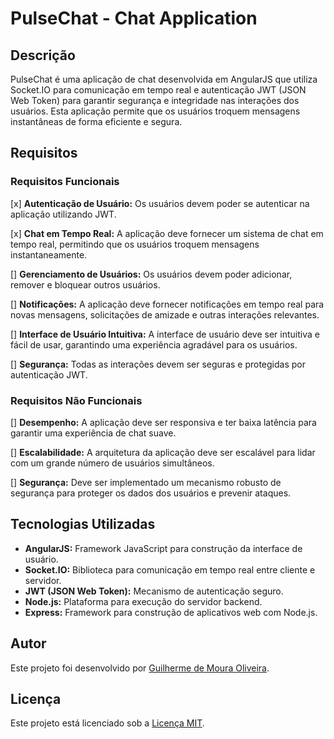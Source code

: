 # PulseChat - Chat Application

## Descrição

PulseChat é uma aplicação de chat desenvolvida em AngularJS que utiliza Socket.IO para comunicação em tempo real e autenticação JWT (JSON Web Token) para garantir segurança e integridade nas interações dos usuários. Esta aplicação permite que os usuários troquem mensagens instantâneas de forma eficiente e segura.

## Requisitos

### Requisitos Funcionais

[x] **Autenticação de Usuário:** Os usuários devem poder se autenticar na aplicação utilizando JWT.

[x] **Chat em Tempo Real:** A aplicação deve fornecer um sistema de chat em tempo real, permitindo que os usuários troquem mensagens instantaneamente.

[] **Gerenciamento de Usuários:** Os usuários devem poder adicionar, remover e bloquear outros usuários.

[] **Notificações:** A aplicação deve fornecer notificações em tempo real para novas mensagens, solicitações de amizade e outras interações relevantes.

[] **Interface de Usuário Intuitiva:** A interface de usuário deve ser intuitiva e fácil de usar, garantindo uma experiência agradável para os usuários.

[] **Segurança:** Todas as interações devem ser seguras e protegidas por autenticação JWT.

### Requisitos Não Funcionais

[] **Desempenho:** A aplicação deve ser responsiva e ter baixa latência para garantir uma experiência de chat suave.

[] **Escalabilidade:** A arquitetura da aplicação deve ser escalável para lidar com um grande número de usuários simultâneos.

[] **Segurança:** Deve ser implementado um mecanismo robusto de segurança para proteger os dados dos usuários e prevenir ataques.

## Tecnologias Utilizadas

- **AngularJS:** Framework JavaScript para construção da interface de usuário.
- **Socket.IO:** Biblioteca para comunicação em tempo real entre cliente e servidor.
- **JWT (JSON Web Token):** Mecanismo de autenticação seguro.
- **Node.js:** Plataforma para execução do servidor backend.
- **Express:** Framework para construção de aplicativos web com Node.js.

## Autor

Este projeto foi desenvolvido por [Guilherme de Moura Oliveira](https://github.com/guimouraO1).

## Licença

Este projeto está licenciado sob a [Licença MIT](https://opensource.org/licenses/MIT).
